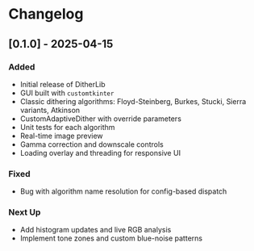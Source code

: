 # Changelog

## [0.1.0] - 2025-04-15
### Added
- Initial release of DitherLib
- GUI built with `customtkinter`
- Classic dithering algorithms: Floyd-Steinberg, Burkes, Stucki, Sierra variants, Atkinson
- CustomAdaptiveDither with override parameters
- Unit tests for each algorithm
- Real-time image preview
- Gamma correction and downscale controls
- Loading overlay and threading for responsive UI

### Fixed
- Bug with algorithm name resolution for config-based dispatch

### Next Up
- Add histogram updates and live RGB analysis
- Implement tone zones and custom blue-noise patterns
